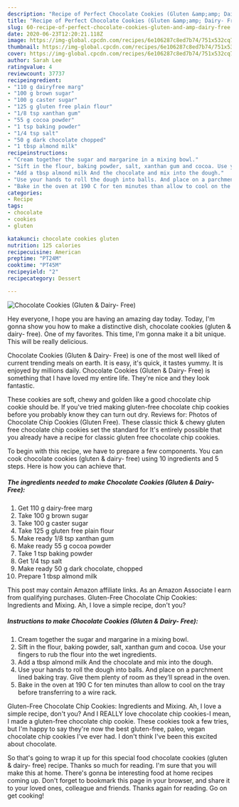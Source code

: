 ```yaml
---
description: "Recipe of Perfect Chocolate Cookies (Gluten &amp;amp; Dairy- Free)"
title: "Recipe of Perfect Chocolate Cookies (Gluten &amp;amp; Dairy- Free)"
slug: 60-recipe-of-perfect-chocolate-cookies-gluten-and-amp-dairy-free
date: 2020-06-23T12:20:21.118Z
image: https://img-global.cpcdn.com/recipes/6e106287c8ed7b74/751x532cq70/chocolate-cookies-gluten-dairy-free-recipe-main-photo.jpg
thumbnail: https://img-global.cpcdn.com/recipes/6e106287c8ed7b74/751x532cq70/chocolate-cookies-gluten-dairy-free-recipe-main-photo.jpg
cover: https://img-global.cpcdn.com/recipes/6e106287c8ed7b74/751x532cq70/chocolate-cookies-gluten-dairy-free-recipe-main-photo.jpg
author: Sarah Lee
ratingvalue: 4
reviewcount: 37737
recipeingredient:
- "110 g dairyfree marg"
- "100 g brown sugar"
- "100 g caster sugar"
- "125 g gluten free plain flour"
- "1/8 tsp xanthan gum"
- "55 g cocoa powder"
- "1 tsp baking powder"
- "1/4 tsp salt"
- "50 g dark chocolate chopped"
- "1 tbsp almond milk"
recipeinstructions:
- "Cream together the sugar and margarine in a mixing bowl."
- "Sift in the flour, baking powder, salt, xanthan gum and cocoa. Use your fingers to rub the flour into the wet ingredients."
- "Add a tbsp almond milk And the chocolate and mix into the dough."
- "Use your hands to roll the dough into balls. And place on a parchment lined baking tray. Give them plenty of room as they’ll spread in the oven."
- "Bake in the oven at 190 C for ten minutes than allow to cool on the tray before transferring to a wire rack."
categories:
- Recipe
tags:
- chocolate
- cookies
- gluten

katakunci: chocolate cookies gluten 
nutrition: 125 calories
recipecuisine: American
preptime: "PT24M"
cooktime: "PT45M"
recipeyield: "2"
recipecategory: Dessert

---
```



![Chocolate Cookies (Gluten &amp; Dairy- Free)](https://img-global.cpcdn.com/recipes/6e106287c8ed7b74/751x532cq70/chocolate-cookies-gluten-dairy-free-recipe-main-photo.jpg)

Hey everyone, I hope you are having an amazing day today. Today, I'm gonna show you how to make a distinctive dish, chocolate cookies (gluten &amp; dairy- free). One of my favorites. This time, I'm gonna make it a bit unique. This will be really delicious.

Chocolate Cookies (Gluten &amp; Dairy- Free) is one of the most well liked of current trending meals on earth. It is easy, it's quick, it tastes yummy. It is enjoyed by millions daily. Chocolate Cookies (Gluten &amp; Dairy- Free) is something that I have loved my entire life. They're nice and they look fantastic.

These cookies are soft, chewy and golden like a good chocolate chip cookie should be. If you&#39;ve tried making gluten-free chocolate chip cookies before you probably know they can turn out dry. Reviews for: Photos of Chocolate Chip Cookies (Gluten Free). These classic thick &amp; chewy gluten free chocolate chip cookies set the standard for It&#39;s entirely possible that you already have a recipe for classic gluten free chocolate chip cookies.


To begin with this recipe, we have to prepare a few components. You can cook chocolate cookies (gluten &amp; dairy- free) using 10 ingredients and 5 steps. Here is how you can achieve that.

<!--inarticleads1-->

##### The ingredients needed to make Chocolate Cookies (Gluten &amp; Dairy- Free):

1. Get 110 g dairy-free marg
1. Take 100 g brown sugar
1. Take 100 g caster sugar
1. Take 125 g gluten free plain flour
1. Make ready 1/8 tsp xanthan gum
1. Make ready 55 g cocoa powder
1. Take 1 tsp baking powder
1. Get 1/4 tsp salt
1. Make ready 50 g dark chocolate, chopped
1. Prepare 1 tbsp almond milk


This post may contain Amazon affiliate links. As an Amazon Associate I earn from qualifying purchases. Gluten-Free Chocolate Chip Cookies: Ingredients and Mixing. Ah, I love a simple recipe, don&#39;t you? 

<!--inarticleads2-->

##### Instructions to make Chocolate Cookies (Gluten &amp; Dairy- Free):

1. Cream together the sugar and margarine in a mixing bowl.
1. Sift in the flour, baking powder, salt, xanthan gum and cocoa. Use your fingers to rub the flour into the wet ingredients.
1. Add a tbsp almond milk And the chocolate and mix into the dough.
1. Use your hands to roll the dough into balls. And place on a parchment lined baking tray. Give them plenty of room as they’ll spread in the oven.
1. Bake in the oven at 190 C for ten minutes than allow to cool on the tray before transferring to a wire rack.


Gluten-Free Chocolate Chip Cookies: Ingredients and Mixing. Ah, I love a simple recipe, don&#39;t you? And I REALLY love chocolate chip cookies-I mean, I made a gluten-free chocolate chip cookie. These cookies took a few tries, but I&#39;m happy to say they&#39;re now the best gluten-free, paleo, vegan chocolate chip cookies I&#39;ve ever had. I don&#39;t think I&#39;ve been this excited about chocolate. 

So that's going to wrap it up for this special food chocolate cookies (gluten &amp; dairy- free) recipe. Thanks so much for reading. I'm sure that you will make this at home. There's gonna be interesting food at home recipes coming up. Don't forget to bookmark this page in your browser, and share it to your loved ones, colleague and friends. Thanks again for reading. Go on get cooking!
